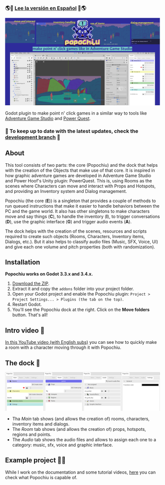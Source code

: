 ### 🌎💬 [Lee la versión en Español](./LEEME.md) 💬🌎

![cover](./imgs/popochiu_hero.png "Popochiu")

<!-- no toc -->
Godot plugin to make point n' click games in a similar way to tools like [Adventure Game Studio](https://www.adventuregamestudio.co.uk/) and [Power Quest](https://powerhoof.itch.io/powerquest).


### 🧠 To keep up to date with the latest updates, check the [development branch](https://github.com/mapedorr/popochiu/tree/dev) 🧠


## About

This tool consists of two parts: the core (Popochiu) and the dock that helps with the creation of the Objects that make use of that core. It is inspired in how graphic adventure games are developed in Adventure Game Studio and Power Hoof's Unity plugin: PowerQuest. This is, using Rooms as the scenes where Characters can move and interact with Props and Hotspots, and providing an Inventory system and Dialog management.

Popochiu (the core (**E**)) is a singleton that provides a couple of methods to run queued instructions that make it easier to handle behaviors between the PC and the game world. It also has other singletons to make characters move and say things (**C**), to handle the inventory (**I**), to trigger conversations (**D**), use the graphic interface (**G**) and trigger audio events (**A**).

The dock helps with the creation of the scenes, resources and scripts required to create such objects (Rooms, Characters, Inventory items, Dialogs, etc.). But it also helps to classify audio files (Music, SFX, Voice, UI) and give each one volume and pitch properties (both with randomization).



## Installation

**Popochiu works on Godot 3.3.x and 3.4.x.**

1. [Download the ZIP](https://github.com/mapedorr/popochiu/archive/refs/heads/main.zip).
2. Extract it and copy the `addons` folder into your project folder.
3. Open your Godot project and enable the Popochiu plugin: `Project > Project Settings... > Plugins (the tab on the top)`.
4. Restart Godot.
5. You'll see the Popochiu dock at the right. Click on the **Move folders** button. That's all!


## Intro video 🎥

[In this YouTube video (with English subs)](https://www.youtube.com/watch?v=kS9mrP0tgUw) you can see how to quickly make a room with a character moving through it with Popochiu.


## The dock 🔌

![Popochiu Dock tabs](./imgs/popochiu_dock-tabs.png "Popochiu dock tabs")

- Tha *Main* tab shows (and allows the creation of) rooms, characters, inventory items and dialogs.
- The *Room* tab shows (and allows the creation of) props, hotspots, regions and points.
- The *Audio* tab shows the audio files and allows to assign each one to a category: music, sfx, voice and graphic interface.


## Example project 👩‍🏫

While I work on the documentation and some tutorial videos, [here](https://github.com/mapedorr/popochiu_powerquest) you can check what Popochiu is capable of.


<!-- ## Features 📃

![Popochiu](./imgs/popochiu_01.gif "Popochiu running")

- Use `E.run([...])` to queue instructions.
  ```gdscript
  func _on_room_transition_ended() -> void:
    # This will show a dialog between the player character and the NPC Paco.
    E.run([
      'Player: Hi',
      'Paco: Hi',
      'Player: Where are we?',
      'Paco: In a point n\' click game.',
      C.player.face_right(),
      C.player.face_left(),
      '...',
      'Player: Cool!',
    ])
  ```
- The added singletons give developers quick access to plugin functions:
  
  **E (to access the core (Popochiu.gd))**
    ```gdscript
    E.goto_room('Cave')
    yield(E.wait(3), 'completed')
    ```
  **C (to access characters (ICharacter.gd))**
    ```gdscript
    C.player.say('Hi')
    C.character_say('Barney', 'Hello!')
    ```
  **I (to access inventory items (IInventory.gd))**
    ```gdscript
    # Adds an item to the inventory
    I.add_item('Bucket')
    # Adds an item to the inventory and makes it the current one
    I.add_item_as_active('Bucket')
    ```
  **D (to access dialogs (IDialogTree.gd))**
    ```gdscript
      func on_interact() -> void:
        # Triggers a dialog with options
	      yield(D.show_dialog('ChatWithBarney'), 'completed')
    ```
  **G (to access the graphic interface (IGraphicInterface.gd))**
    ```gdscript
    # Shows a message in the center of the screen
    G.display('Use left click to interact and right click to look at')
    # Shows a message in the bottom-center of the screen
    G.show_info('An empty bucket')
    ``` -->